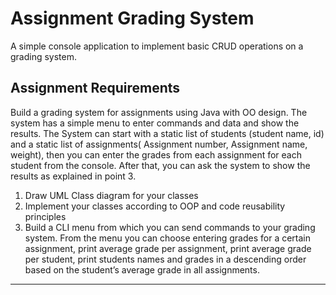 Assignment Grading System
==============================

A simple console application to implement basic CRUD operations on a grading system.

Assignment Requirements
------------

Build a grading system for assignments using Java with OO design. The system has a simple menu to enter commands and
data and show the results. The System can start with a static list of students (student name, id) and a static list of
assignments( Assignment number, Assignment name, weight), then you can enter the grades from each assignment for each
student from the console. After that, you can ask the system to show the results as explained in point 3.

1. Draw UML Class diagram for your classes
2. Implement your classes according to OOP and code reusability principles
3. Build a CLI menu from which you can send commands to your grading system. From the menu you can choose entering
   grades for a certain assignment, print average grade per assignment, print average grade per student, print students
   names and grades in a descending order based on the student’s average grade in all assignments.

--------